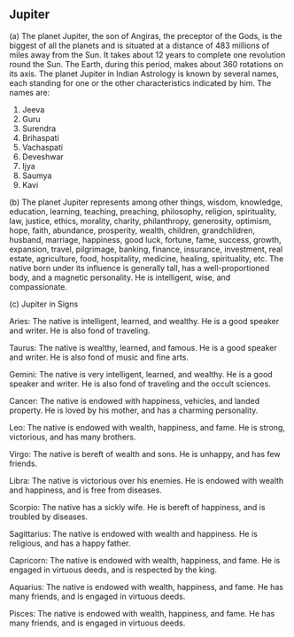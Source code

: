## Jupiter

(a) The planet Jupiter, the son of Angiras, the preceptor of the Gods, is the biggest of all the planets and is situated at a distance of 483 millions of miles away from the Sun. It takes about 12 years to complete one revolution round the Sun. The Earth, during this period, makes about 360 rotations on its axis. The planet Jupiter in Indian Astrology is known by several names, each standing for one or the other characteristics indicated by him. The names are:

1. Jeeva
2. Guru
3. Surendra
4. Brihaspati
5. Vachaspati
6. Deveshwar
7. Ijya
8. Saumya
9. Kavi

(b) The planet Jupiter represents among other things, wisdom, knowledge, education, learning, teaching, preaching, philosophy, religion, spirituality, law, justice, ethics, morality, charity, philanthropy, generosity, optimism, hope, faith, abundance, prosperity, wealth, children, grandchildren, husband, marriage, happiness, good luck, fortune, fame, success, growth, expansion, travel, pilgrimage, banking, finance, insurance, investment, real estate, agriculture, food, hospitality, medicine, healing, spirituality, etc. The native born under its influence is generally tall, has a well-proportioned body, and a magnetic personality. He is intelligent, wise, and compassionate.

(c) Jupiter in Signs

Aries: The native is intelligent, learned, and wealthy. He is a good speaker and writer. He is also fond of traveling.

Taurus: The native is wealthy, learned, and famous. He is a good speaker and writer. He is also fond of music and fine arts.

Gemini: The native is very intelligent, learned, and wealthy. He is a good speaker and writer. He is also fond of traveling and the occult sciences.

Cancer: The native is endowed with happiness, vehicles, and landed property. He is loved by his mother, and has a charming personality.

Leo: The native is endowed with wealth, happiness, and fame. He is strong, victorious, and has many brothers.

Virgo: The native is bereft of wealth and sons. He is unhappy, and has few friends.

Libra: The native is victorious over his enemies. He is endowed with wealth and happiness, and is free from diseases.

Scorpio: The native has a sickly wife. He is bereft of happiness, and is troubled by diseases.

Sagittarius: The native is endowed with wealth and happiness. He is religious, and has a happy father.

Capricorn: The native is endowed with wealth, happiness, and fame. He is engaged in virtuous deeds, and is respected by the king.

Aquarius: The native is endowed with wealth, happiness, and fame. He has many friends, and is engaged in virtuous deeds.

Pisces: The native is endowed with wealth, happiness, and fame. He has many friends, and is engaged in virtuous deeds.
